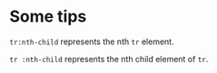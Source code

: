 # Some tips

`tr:nth-child` represents the nth `tr` element.

`tr :nth-child` represents the nth child element of `tr`.
